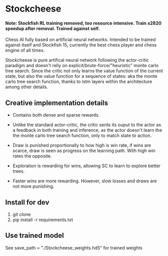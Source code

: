 # Stockcheese

#### Note: Stockfish RL training removed, too resource intensive. Train x2820 speedup after removal. Trained against self.

Chess AI fully based on artificial neural networks. Intended to be trained against itself and Stockfish 15, currently the best chess player and chess engine of all times.

Stockcheese is pure artifical neural network following the actor-critic paradigm and doesn't relly on explicit/brute-force/"heuristic" monte carlo tree search. Since the critic not only learns the value function of the current state, but also the value function for a sequence of states: aka the monte carlo tree search function, thanks to lstm layers within the architecture among other details.

## Creative implementation details
- Contains both dense and sparse rewards.

- Unlike the standard actor-critic, the critic sents its ouput to the actor as a feedback in both training and inference, as the actor doesn't learn the the monte carlo tree search function, only to match state to action.

- Draw is punished proportionally to how high is win rate, if wins are scarce, draw is seen as progress on the learning path. With high win rates the opposite.

- Exploration is rewarding for wins, allowing SC to learn to explore better trees.

- Faster wins are more rewarding. However, slow losses and draws are not more punishing.

## Install for dev
1. git clone
2. pip install -r requirements.txt

## Use trained model
See save_path = "./Stockcheese_weights.hd5" for trained weights

